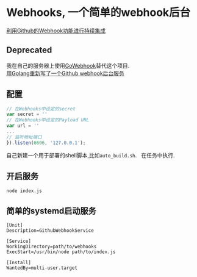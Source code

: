 # Webhooks, 一个简单的webhook后台

[利用Github的Webhook功能进行持续集成](https://moonagic.com/continuous-integration-with-github-webhook/)

## Deprecated
我在自己的服务器上使用[GoWebhook](https://github.com/moonagic/GoWebhook)替代这个项目.  
[用Golang重新写了一个Github webhook后台服务](https://moonagic.com/make-webhook-backend-with-golang/)

## 配置
```JavaScript
// 在Webhooks中设定的secret
var secret = ''
// 在Webhooks中设定的Payload URL
var url = ''
...
// 监听地址端口
}).listen(6606, '127.0.0.1');
```
自己新建一个用于部署的shell脚本,比如`auto_build.sh`.  
在任务中执行.

## 开启服务
```
node index.js
```

## 简单的systemd启动服务
```
[Unit]
Description=GithubWebhookService

[Service]
WorkingDirectory=path/to/webhooks
ExecStart=/usr/bin/node path/to/index.js

[Install]
WantedBy=multi-user.target
```
